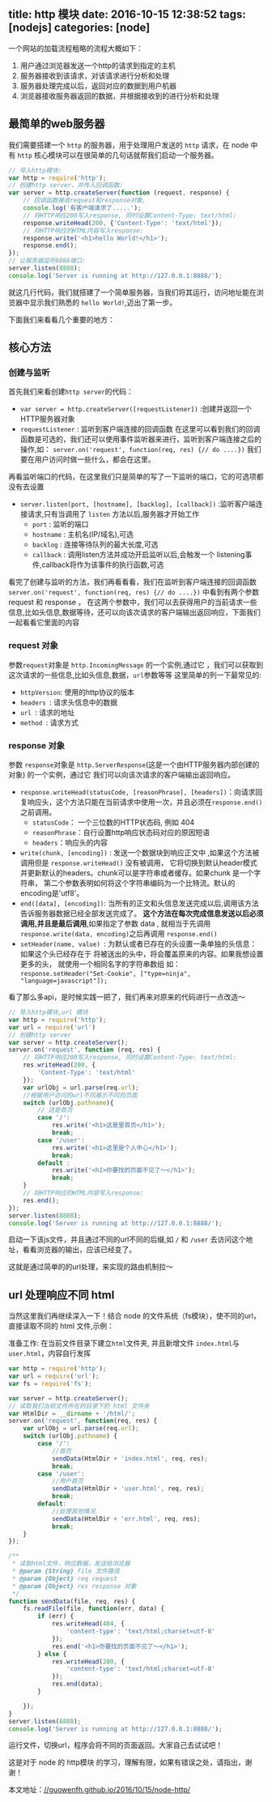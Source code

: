 title: http 模块
date: 2016-10-15 12:38:52
tags: [nodejs]
categories: [node]
---

一个网站的加载流程粗略的流程大概如下：

1. 用户通过浏览器发送一个http的请求到指定的主机
2. 服务器接收到该请求，对该请求进行分析和处理
3. 服务器处理完成以后，返回对应的数据到用户机器
4. 浏览器接收服务器返回的数据，并根据接收到的进行分析和处理

## 最简单的web服务器

我们需要搭建一个 `http` 的服务器，用于处理用户发送的 `http` 请求，在 node 中有 `http` 核心模块可以在很简单的几句话就帮我们启动一个服务器。
```js
// 导入http模块:
var http = require('http');
// 创建http server，并传入回调函数:
var server = http.createServer(function (request, response) {
    // 回调函数接收request和response对象,
    console.log('有客户端请求了.....');
    // 将HTTP响应200写入response, 同时设置Content-Type: text/html:
    response.writeHead(200, {'Content-Type': 'text/html'});
    // 将HTTP响应的HTML内容写入response:
    response.write('<h1>hello World!</h1>');
    response.end();
});
// 让服务器监听8888端口:
server.listen(8888);
console.log('Server is running at http://127.0.0.1:8888/');
```
就这几行代码，我们就搭建了一个简单服务器，当我们将其运行，访问地址能在浏览器中显示我们熟悉的 `hello World!`,迈出了第一步。

下面我们来看看几个重要的地方：

## 核心方法

### 创建与监听

首先我们来看创建`http server`的代码：

- `var server = http.createServer([requestListener])` :创建并返回一个HTTP服务器对象
 - `requestListener` : 监听到客户端连接的回调函数
在这里可以看到我们的回调函数是可选的，我们还可以使用事件监听器来进行，监听到客户端连接之后的操作,如：
`server.on('request', function(req, res) {// do ....})`
我们要在用户访问时做一些什么，都会在这里。

再看监听端口的代码，在这里我们只是简单的写了一下监听的端口，它的可选项都没有去设置

- `server.listen(port, [hostname], [backlog], [callback])` :监听客户端连接请求,只有当调用了 `listen` 方法以后,服务器才开始工作
    - `port` : 监听的端口
    - `hostname` : 主机名(IP/域名),可选
    - `backlog` : 连接等待队列的最大长度,可选
    - `callback` : 调用listen方法并成功开启监听以后,会触发一个 listening事件,callback将作为该事件的执行函数,可选

看完了创建与监听的方法，我们再看看看，我们在监听到客户端连接的回调函数 `server.on('request', function(req, res) {// do ....})` 中看到有两个参数 request 和 response ，
在这两个参数中，我们可以去获得用户的当前请求一些信息,比如头信息,数据等待，还可以向该次请求的客户端输出返回响应，下面我们一起看看它里面的内容

### request 对象

参数`request`对象是 `http.IncomingMessage` 的一个实例,通过它 ，我们可以获取到这次请求的一些信息,比如头信息,数据，`url`参数等等
这里简单的列一下最常见的:

- `httpVersion`: 使用的http协议的版本
- `headers `: 请求头信息中的数据
- `url `: 请求的地址
- `method `: 请求方式

### response 对象

参数 `response`对象是 `http.ServerResponse`(这是一个由HTTP服务器内部创建的对象) 的一个实例，通过它 我们可以向该次请求的客户端输出返回响应。

- `response.writeHead(statusCode, [reasonPhrase], [headers])`：向请求回复响应头，这个方法只能在当前请求中使用一次，并且必须在`response.end()`之前调用。
    - `statusCode`： 一个三位数的HTTP状态码, 例如 404
    - `reasonPhrase`：自行设置http响应状态码对应的原因短语
    - `headers`：响应头的内容
- `write(chunk, [encoding])` : 发送一个数据块到响应正文中 ,如果这个方法被调用但是 `response.writeHead()` 没有被调用，
    它将切换到默认header模式并更新默认的headers。chunk可以是字符串或者缓存。如果chunk 是一个字符串，
    第二个参数表明如何将这个字符串编码为一个比特流。默认的 encoding是'utf8'。
- `end([data], [encoding])`: 当所有的正文和头信息发送完成以后,调用该方法告诉服务器数据已经全部发送完成了。
    **这个方法在每次完成信息发送以后必须调用,并且是最后调用**,如果指定了参数 data , 就相当于先调用` response.write(data, encoding) `之后再调用 `response.end()`
- `setHeader(name, value) `: 为默认或者已存在的头设置一条单独的头信息：如果这个头已经存在于 将被送出的头中，将会覆盖原来的内容。如果我想设置更多的头， 就使用一个相同名字的字符串数组
    如：`response.setHeader("Set-Cookie", ["type=ninja", "language=javascript"]);`

看了那么多api，是时候实践一把了，我们再来对原来的代码进行一点改造～

```js
// 导入http模块,url 模块
var http = require('http');
var url = require('url')
// 创建http server
var server = http.createServer();
server.on('request', function (req, res) {
    // 将HTTP响应200写入response, 同时设置Content-Type: text/html:
    res.writeHead(200, {
        'Content-Type': 'text/html'
    });
    var urlObj = url.parse(req.url);
    //根据用户访问的url不同展示不同的页面
    switch (urlObj.pathname){
        // 这是首页
        case '/':
            res.write('<h1>这是里首页</h1>');
            break;
        case '/user':
            res.write('<h1>这里是个人中心</h1>');
            break;
        default :
            res.write('<h1>你要找的页面不见了～</h1>');
            break;
    }
    // 将HTTP响应的HTML内容写入response:
    res.end();
});
server.listen(8888);
console.log('Server is running at http://127.0.0.1:8888/');
```

启动一下该js文件，并且通过不同的url不同的后缀,如 `/` 和 `/user` 去访问这个地址，看看浏览器的输出，应该已经变了。

这就是通过简单的的url处理，来实现的路由机制拉～

## url 处理响应不同 html
当然这里我们再继续深入一下！结合 node 的文件系统（fs模块），使不同的url，直接读取不同的 html 文件,示例：

准备工作: 在当前文件目录下建立`html`文件夹, 并且新增文件 `index.html`与 `user.html`，内容自行发挥

```js
var http = require('http');
var url = require('url');
var fs = require('fs');

var server = http.createServer();
// 读取我们当前文件所在的目录下的 html 文件夹
var HtmlDir = __dirname + '/html/';
server.on('request', function(req, res) {
    var urlObj = url.parse(req.url);
    switch (urlObj.pathname) {
        case '/':
            //首页
            sendData(HtmlDir + 'index.html', req, res);
            break;
        case '/user':
            //用户首页
            sendData(HtmlDir + 'user.html', req, res);
            break;
        default:
            //处理其他情况
            sendData(HtmlDir + 'err.html', req, res);
            break;
    }
});

/**
 * 读取html文件，响应数据，发送给浏览器
 * @param {String} file 文件路径
 * @param {Object} req request
 * @param {Object} res response 对象
 */
function sendData(file, req, res) {
    fs.readFile(file, function(err, data) {
        if (err) {
            res.writeHead(404, {
                'content-type': 'text/html;charset=utf-8'
            });
            res.end('<h1>你要找的页面不见了～</h1>');
        } else {
            res.writeHead(200, {
                'content-type': 'text/html;charset=utf-8'
            });
            res.end(data);
        }

    });
}
server.listen(8888);
console.log('Server is running at http://127.0.0.1:8888/');
```

运行文件，切换url，程序会将不同的页面返回。大家自己去试试吧！

这是对于 node 的 http模块 的学习，理解有限，如果有错误之处，请指出，谢谢！

本文地址：[//guowenfh.github.io/2016/10/15/node-http/](https://guowenfh.github.io/2016/10/15/node-http/)
